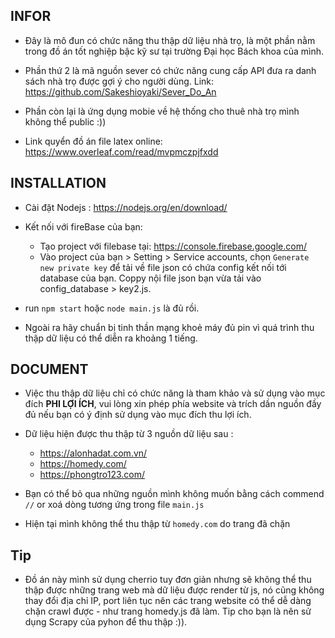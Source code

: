 INFOR
------------
 * Đây là mô đun có chức năng thu thập dữ liệu nhà trọ, là một phần nằm trong đồ án tốt nghiệp bậc kỹ sư tại trường Đại học Bách khoa của mình.
 * Phần thứ 2 là mã nguồn sever có chức năng cung cấp API đưa ra danh sách nhà trọ được gợi ý cho người dùng. Link:  https://github.com/Sakeshioyaki/Sever_Do_An
 * Phần còn lại là ứng dụng mobie về hệ thống cho thuê nhà trọ mình không thể public :))
  
 * Link quyển đồ án file latex online: https://www.overleaf.com/read/mvpmczpjfxdd


INSTALLATION
------------
 
 * Cài đặt Nodejs : https://nodejs.org/en/download/

 * Kết nối với fireBase của bạn: 
    - Tạo project với filebase tại: https://console.firebase.google.com/
    - Vào project của bạn > Setting  > Service accounts, chọn `Generate new private key`  để tải về file json có chứa config kết nối tới database của bạn.  Coppy nội file json bạn vừa tải vào config_database > key2.js. 

 * run `npm start` hoặc `node main.js` là đủ rồi. 
  
 * Ngoài ra hãy chuẩn bị tinh thần mạng khoẻ máy đủ pin vì quá trình thu thập dữ liệu có thể diễn ra khoảng 1 tiếng. 



DOCUMENT
------------
 
 * Việc thu thập dữ liệu chỉ có chức năng là tham khảo và sử dụng vào mục đích **PHI LỢI ÍCH**, vui lòng xin phép phía website và trích dần nguồn đầy đủ nếu bạn có ý định sử dụng vào mục đích thu lợi ích.

 * Dữ liệu hiện được thu thập từ 3 nguồn dữ liệu sau : 
    - https://alonhadat.com.vn/
    - https://homedy.com/
    - https://phongtro123.com/
 
 * Bạn có thể bỏ qua những nguồn mình không muốn bằng cách commend `//` or xoá dòng tương ứng trong file `main.js` 
 * Hiện tại mình không thể thu thập từ `homedy.com` do trang đã chặn
  

Tip
------------
 * Đồ án này mình sử dụng cherrio tuy đơn giản nhưng sẽ không thể thu thập được những trang web mà dữ liệu được render từ js, nó cũng không thay đổi địa chỉ IP, port liên tục nên các trang website có thể dễ dàng chặn crawl được - như trang homedy.js đã làm. Tip cho bạn là nên sử dụng Scrapy của pyhon để thu thập :)). 



